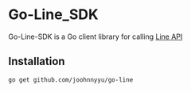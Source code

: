 # Go-Line_SDK

Go-Line-SDK is a Go client library for calling [Line API](https://developers.line.biz/en/docs/)

##  Installation

```bash
go get github.com/joohnnyyu/go-line
```

